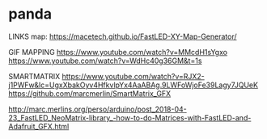 # panda

LINKS
map: https://macetech.github.io/FastLED-XY-Map-Generator/

GIF MAPPING
https://www.youtube.com/watch?v=MMcdH1sYgxo
https://www.youtube.com/watch?v=WdHc40g36GM&t=1s

SMARTMATRIX
https://www.youtube.com/watch?v=RJX2-j1PWFw&lc=UgxXbakOyv4HfkvlpYx4AaABAg.9LWFoWjoFe39Lagy7JQUeK
https://github.com/marcmerlin/SmartMatrix_GFX

http://marc.merlins.org/perso/arduino/post_2018-04-23_FastLED_NeoMatrix-library_-how-to-do-Matrices-with-FastLED-and-Adafruit_GFX.html


